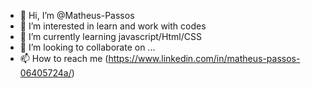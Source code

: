 - 👋 Hi, I’m @Matheus-Passos
- 👀 I’m interested in learn and work with codes 
- 🌱 I’m currently learning javascript/Html/CSS
- 💞️ I’m looking to collaborate on ...
- 📫 How to reach me (https://www.linkedin.com/in/matheus-passos-06405724a/)

<!---
Mat-shenis/Mat-shenis is a ✨ special ✨ repository because its `README.md` (this file) appears on your GitHub profile.
You can click the Preview link to take a look at your changes.
--->
